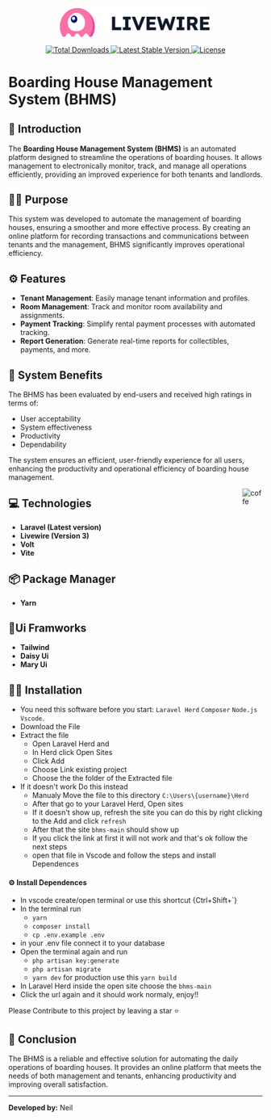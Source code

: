 

<p align="center"><img width="300" src="https://raw.githubusercontent.com/livewire/livewire/refs/heads/main/art/logo.svg" alt="Livewire Logo"></p>


<p align="center">
    <a href="https://packagist.org/packages/livewire/livewire">
        <img src="https://poser.pugx.org/livewire/livewire/d/total.svg" alt="Total Downloads">
    </a>
    <a href="https://packagist.org/packages/livewire/livewire">
        <img src="https://poser.pugx.org/livewire/livewire/v/stable.svg" alt="Latest Stable Version">
    </a>
    <a href="https://packagist.org/packages/livewire/livewire">
        <img src="https://poser.pugx.org/livewire/livewire/license.svg" alt="License">
    </a>
</p>





# Boarding House Management System (BHMS)

## 📲 Introduction
The **Boarding House Management System (BHMS)** is an automated platform designed to streamline the operations of boarding houses. It allows management to electronically monitor, track, and manage all operations efficiently, providing an improved experience for both tenants and landlords.

## 💁‍♂️ Purpose
This system was developed to automate the management of boarding houses, ensuring a smoother and more effective process. By creating an online platform for recording transactions and communications between tenants and the management, BHMS significantly improves operational efficiency.

## ⚙️ Features
- **Tenant Management**: Easily manage tenant information and profiles.
- **Room Management**: Track and monitor room availability and assignments.
- **Payment Tracking**: Simplify rental payment processes with automated tracking.
- **Report Generation**: Generate real-time reports for collectibles, payments, and more.

## 🔎 System Benefits
The BHMS has been evaluated by end-users and received high ratings in terms of:
- User acceptability
- System effectiveness
- Productivity
- Dependability

The system ensures an efficient, user-friendly experience for all users, enhancing the productivity and operational efficiency of boarding house management.

 <img align="right" alt="coffe" width="40" src="https://user-images.githubusercontent.com/74038190/216120974-24a76b31-7f39-41f1-a38f-b3c1377cc612.png">
 
## 💻 Technologies
- **Laravel (Latest version)**
- **Livewire (Version 3)**
- **Volt**
- **Vite**

## 📦 Package Manager
- **Yarn**

## 🌻Ui Framworks
- **Tailwind**
- **Daisy Ui**
- **Mary Ui**

## 👨‍💻 Installation 
- You need this software before you start:
    `Laravel Herd`
    `Composer`
    `Node.js`
    `Vscode`.
- Download the File
- Extract the file
    - Open Laravel Herd and 
    - In Herd click Open Sites
    - Click Add
    - Choose Link existing project
    - Choose the the folder of the Extracted file
- If it doesn't work Do this instead 
    - Manualy Move the file to this directory `C:\Users\{username}\Herd`
    - After that go to your Laravel Herd, Open sites
    - If it doesn't show up, refresh the site you can do this by right clicking to the Add and click `refresh`
    - After that the site `bhms-main` should show up
    - If you click the link at first it will not work and that's ok follow the next steps 
    - open that file in Vscode and follow the steps and install Dependences

#### ⚙️ **Install Dependences**
- In vscode create/open terminal or use this shortcut {Ctrl+Shift+`}
- In the terminal run
    - `yarn`
    - `composer install`
    - `cp .env.example .env` 
- in your .env file connect it to your database
- Open the terminal again and run
    - `php artisan key:generate`
    - `php artisan migrate`
    - `yarn dev` for production use this `yarn build`
- In Laravel Herd inside the open site choose the `bhms-main`
- Click the url again and it should work normaly, enjoy!!
  
Please Contribute to this project by leaving a star ⭐


## 👀 Conclusion
The BHMS is a reliable and effective solution for automating the daily operations of boarding houses. It provides an online platform that meets the needs of both management and tenants, enhancing productivity and improving overall satisfaction.

---

**Developed by:** Neil

